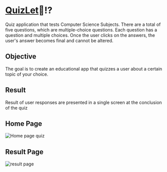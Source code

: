 # <a href="https://the-quizlet-shilpe.netlify.app/"> QuizLet</a>🤔⁉️
 <p>Quiz application that tests Computer Science Subjects. There are a total of five questions, which are multiple-choice questions. Each question has a question and multiple choices. Once the user clicks on the answers, the user's answer becomes final and cannot be altered.</p>

## Objective
<p>The goal is to create an educational app that quizzes a user about a certain topic of your choice.</p>

## Result
<p>Result of user responses are presented in a single screen at the conclusion of the quiz</p>

## Home Page
![Home page  quiz](https://user-images.githubusercontent.com/56014170/161750168-361a73a5-6051-49b9-ac5c-06d0bb2a7be0.gif)

## Result Page
![result page](https://user-images.githubusercontent.com/56014170/161911403-92a0f7b7-e169-4c86-a61d-378dd2d6c596.gif)
